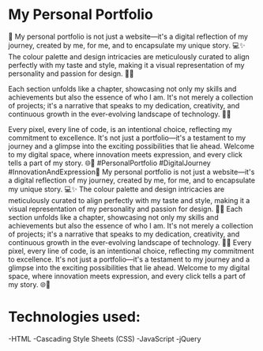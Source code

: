 # My Personal Portfolio
🌟 My personal portfolio is not just a website—it's a digital reflection of my journey, created by me, for me, and to encapsulate my unique story. 💻✨ The colour palette and design intricacies are meticulously curated to align perfectly with my taste and style, making it a visual representation of my personality and passion for design. 🎨💼

Each section unfolds like a chapter, showcasing not only my skills and achievements but also the essence of who I am. It's not merely a collection of projects; it's a narrative that speaks to my dedication, creativity, and continuous growth in the ever-evolving landscape of technology. 📖🚀

Every pixel, every line of code, is an intentional choice, reflecting my commitment to excellence. It's not just a portfolio—it's a testament to my journey and a glimpse into the exciting possibilities that lie ahead. Welcome to my digital space, where innovation meets expression, and every click tells a part of my story. 🌐🔗 #PersonalPortfolio #DigitalJourney #InnovationAndExpression🌟 My personal portfolio is not just a website—it's a digital reflection of my journey, created by me, for me, and to encapsulate my unique story. 💻✨ The colour palette and design intricacies are meticulously curated to align perfectly with my taste and style, making it a visual representation of my personality and passion for design. 🎨💼 Each section unfolds like a chapter, showcasing not only my skills and achievements but also the essence of who I am. It's not merely a collection of projects; it's a narrative that speaks to my dedication, creativity, and continuous growth in the ever-evolving landscape of technology. 📖🚀 Every pixel, every line of code, is an intentional choice, reflecting my commitment to excellence. It's not just a portfolio—it's a testament to my journey and a glimpse into the exciting possibilities that lie ahead. Welcome to my digital space, where innovation meets expression, and every click tells a part of my story. 🌐🔗 

# Technologies used:
-HTML
-Cascading Style Sheets (CSS)
-JavaScript
-jQuery
